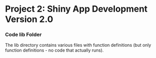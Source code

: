 # Project 2: Shiny App Development Version 2.0

### Code lib Folder

The lib directory contains various files with function definitions (but only function definitions - no code that actually runs).

